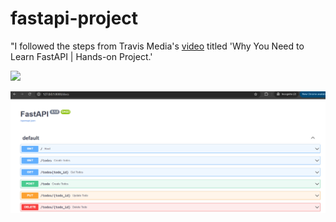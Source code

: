 # fastapi-project

"I followed the steps from Travis Media's [video](https://www.youtube.com/watch?v=cbASjoZZGIw) titled 'Why You Need to Learn FastAPI | Hands-on Project.'

<img src="[https://github.com/favicon.ico](https://github.com/f-kuzey-edes-huyal/fastapi-project/blob/main/fastapi_img.png)" width="15">

![screenshot](https://github.com/f-kuzey-edes-huyal/fastapi-project/blob/main/fastapi_img.png)

